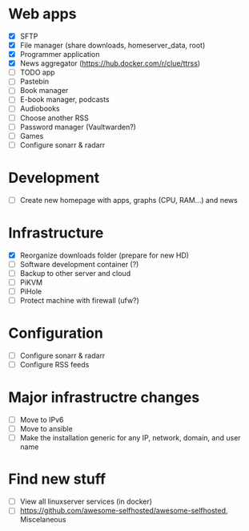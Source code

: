 # Web apps

- [X] SFTP
- [X] File manager (share downloads, homeserver\_data, root)
- [X] Programmer application
- [X] News aggregator (https://hub.docker.com/r/clue/ttrss)
- [ ] TODO app
- [ ] Pastebin
- [ ] Book manager
- [ ] E-book manager, podcasts
- [ ] Audiobooks
- [ ] Choose another RSS
- [ ] Password manager (Vaultwarden?)
- [ ] Games
- [ ] Configure sonarr & radarr

# Development

- [ ] Create new homepage with apps, graphs (CPU, RAM...) and news

# Infrastructure

- [X] Reorganize downloads folder (prepare for new HD)
- [ ] Software development container (?)
- [ ] Backup to other server and cloud
- [ ] PiKVM
- [ ] PiHole
- [ ] Protect machine with firewall (ufw?)

# Configuration

- [ ] Configure sonarr & radarr
- [ ] Configure RSS feeds

# Major infrastructre changes

- [ ] Move to IPv6
- [ ] Move to ansible
- [ ] Make the installation generic for any IP, network, domain, and user name

# Find new stuff

- [ ] View all linuxserver services (in docker)
- [ ] https://github.com/awesome-selfhosted/awesome-selfhosted, Miscelaneous
